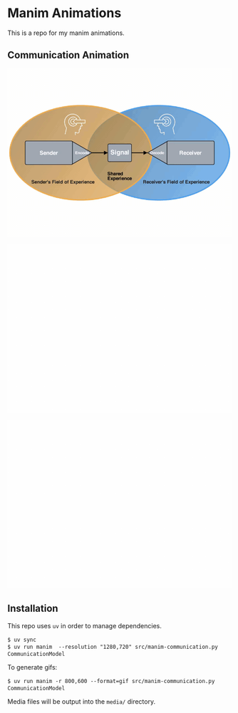 # Manim Animations

This is a repo for my manim animations.

## Communication Animation

[![Communication Animation](./assets/communication.gif)](./src/manim-communication.py)

[![Media Decision](./assets/media-decision.gif)](./src/media-decision.py)

[![Radar Chart](./assets/radar-chart.gif)](./src/radar-chart.py)

## Installation 

This repo uses `uv` in order to manage dependencies.

```
$ uv sync
$ uv run manim  --resolution "1280,720" src/manim-communication.py CommunicationModel
```

To generate gifs:

```
$ uv run manim -r 800,600 --format=gif src/manim-communication.py CommunicationModel
```

Media files will be output into the `media/` directory.

